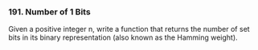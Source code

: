 ### 191. Number of 1 Bits

Given a positive integer n, write a function that returns the number of set bits in its binary representation (also known as the Hamming weight).
